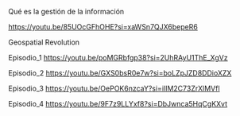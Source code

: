 Qué es la gestión de la información

https://youtu.be/85UOcGFhOHE?si=xaWSn7QJX6bepeR6


Geospatial Revolution

Episodio_1
https://youtu.be/poMGRbfgp38?si=2UhRAyU1ThE_XgVz

Episodio_2
https://youtu.be/GXS0bsR0e7w?si=boLZpJZD8DDioXZX

Episodio_3
https://youtu.be/OePOK6nzcaY?si=iIlM2C73ZrXlMVfl

Episodio_4
https://youtu.be/9F7z9LLYxf8?si=DbJwnca5HqCgKXvt


